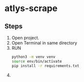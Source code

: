 # atlys-scrape
## Steps
1. Open project.
2. Open Terminal in same directory
3. RUN 
    ```sh
    python3 -m venv venv
    source env/bin/activate
    pip install -r requirements.txt
    ```
4. 
